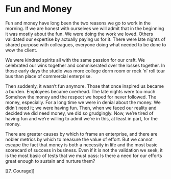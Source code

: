 
# Fun and Money

Fun and money have long been the two reasons we go to work in the morning. If we are honest with ourselves we will admit that in the beginning it was mostly about the fun. We were doing the work we loved. Others validated our expertise by actually paying us for it. There were late nights of shared purpose with colleagues, everyone doing what needed to be done to wow the client.

We were kindred spirits all with the same passion for our craft. We celebrated our wins together and commiserated over the losses together. In those early days the studio was more college dorm room or rock ‘n’ roll tour bus than place of commercial enterprise.

Then suddenly, it wasn’t fun anymore. Those that once inspired us became a burden. Employees became overhead. The late nights were too much. Somehow the money and the respect we hoped for never followed. The money, especially. For a long time we were in denial about the money. We didn’t need it; we were having fun. Then, when we faced our reality and decided we did need money, we did so grudgingly. Now, we’re tired of having fun and we’re willing to admit we’re in this, at least in part, for the money.

There are greater causes by which to frame an enterprise, and there are nobler metrics by which to measure the value of effort. But we cannot escape the fact that money is both a necessity in life and the most basic scorecard of success in business. Even if it is not the validation we seek, it is the most basic of tests that we must pass: Is there a need for our efforts great enough to sustain and nurture them?

[[7. Courage]]